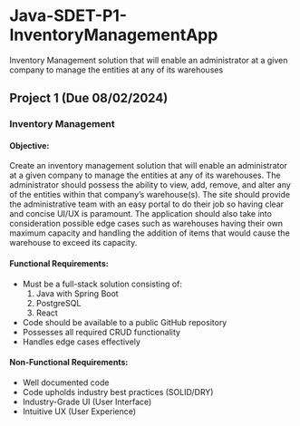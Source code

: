 # Java-SDET-P1-InventoryManagementApp
 Inventory Management solution that will enable an administrator at a given company to manage the entities at any of its warehouses

## Project 1 (Due 08/02/2024)
### Inventory Management

#### Objective:

Create an inventory management solution that will enable an administrator at a given
company to manage the entities at any of its warehouses. The administrator should possess the
ability to view, add, remove, and alter any of the entities within that company’s warehouse(s).
The site should provide the administrative team with an easy portal to do their job so having
clear and concise UI/UX is paramount. The application should also take into consideration
possible edge cases such as warehouses having their own maximum capacity and handling the
addition of items that would cause the warehouse to exceed its capacity.

#### Functional Requirements:
 * Must be a full-stack solution consisting of:
   1. Java with Spring Boot
   2. PostgreSQL
   3. React
 * Code should be available to a public GitHub repository
 * Possesses all required CRUD functionality
 * Handles edge cases effectively
#### Non-Functional Requirements:
 * Well documented code
 * Code upholds industry best practices (SOLID/DRY)
 * Industry-Grade UI (User Interface)
 * Intuitive UX (User Experience)

